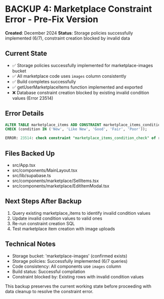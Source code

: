 # BACKUP 4: Marketplace Constraint Error - Pre-Fix Version
**Created**: December 2024
**Status**: Storage policies successfully implemented (6/7), constraint creation blocked by invalid data

## Current State
- ✅ Storage policies successfully implemented for marketplace-images bucket
- ✅ All marketplace code uses `images` column consistently  
- ✅ Build completes successfully
- ✅ getUserMarketplaceItems function implemented and exported
- ❌ Database constraint creation blocked by existing invalid condition values (Error 23514)

## Error Details
```sql
ALTER TABLE marketplace_items ADD CONSTRAINT marketplace_items_condition_check 
CHECK (condition IN ('New', 'Like New', 'Good', 'Fair', 'Poor'));

ERROR: 23514: check constraint "marketplace_items_condition_check" of relation "marketplace_items" is violated by some row
```

## Files Backed Up
- src/App.tsx
- src/components/MainLayout.tsx  
- src/lib/supabase.ts
- src/components/marketplace/SellItems.tsx
- src/components/marketplace/EditItemModal.tsx

## Next Steps After Backup
1. Query existing marketplace_items to identify invalid condition values
2. Update invalid condition values to valid ones
3. Re-run constraint creation SQL
4. Test marketplace item creation with image uploads

## Technical Notes
- Storage bucket: 'marketplace-images' (confirmed exists)
- Storage policies: Successfully implemented (6/7 queries)
- Code consistency: All components use `images` column
- Build status: Successful compilation
- Constraint blocked by: Existing rows with invalid condition values

This backup preserves the current working state before proceeding with data cleanup to resolve the constraint error.

